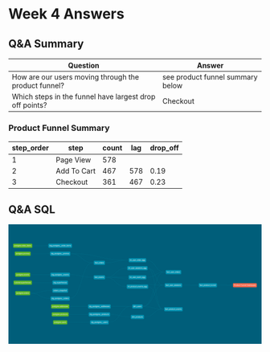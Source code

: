 # Week 4 Answers

## Q&A Summary
| Question | Answer |
| --- | --- |
| How are our users moving through the product funnel? |  see product funnel summary below |
| Which steps in the funnel have largest drop off points?| Checkout |




### Product Funnel Summary
|step_order|step|count|lag|drop_off|
|-----|-----|-----|-----|-----|
|1|Page View|578|||
|2|Add To Cart|467|578|0.19|
|3|Checkout|361|467|0.23|



## Q&A SQL


![DBT DAG](dbt-dag.png)